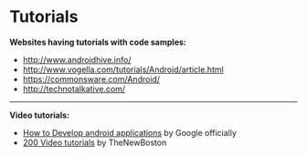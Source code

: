 Tutorials 
====

**Websites having tutorials with code samples:**

* http://www.androidhive.info/
* http://www.vogella.com/tutorials/Android/article.html
* https://commonsware.com/Android/
* http://technotalkative.com/

---
**Video tutorials:**

* [How to Develop android applications](https://www.udacity.com/course/developing-android-apps--ud853) by Google officially 
* [200 Video tutorials](https://www.thenewboston.com/videos.php?cat=6) by TheNewBoston


